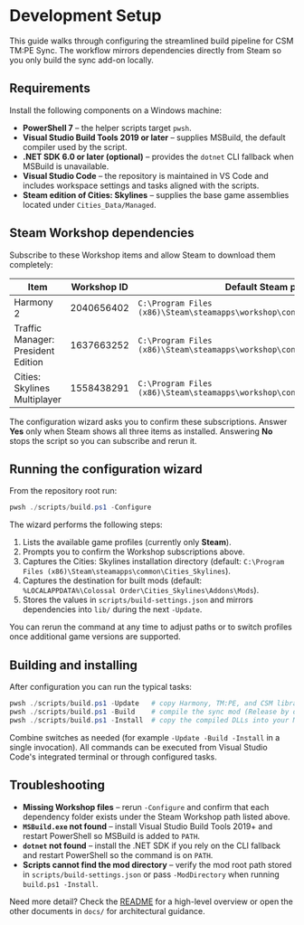 # Development Setup

This guide walks through configuring the streamlined build pipeline for CSM TM:PE Sync. The workflow mirrors dependencies directly from Steam so you only build the sync add-on locally.

## Requirements

Install the following components on a Windows machine:

- **PowerShell 7** – the helper scripts target `pwsh`.
- **Visual Studio Build Tools 2019 or later** – supplies MSBuild, the default compiler used by the script.
- **.NET SDK 6.0 or later (optional)** – provides the `dotnet` CLI fallback when MSBuild is unavailable.
- **Visual Studio Code** – the repository is maintained in VS Code and includes workspace settings and tasks aligned with the scripts.
- **Steam edition of Cities: Skylines** – supplies the base game assemblies located under `Cities_Data/Managed`.

## Steam Workshop dependencies

Subscribe to these Workshop items and allow Steam to download them completely:

| Item | Workshop ID | Default Steam path |
| --- | --- | --- |
| Harmony 2 | 2040656402 | `C:\Program Files (x86)\Steam\steamapps\workshop\content\255710\2040656402` |
| Traffic Manager: President Edition | 1637663252 | `C:\Program Files (x86)\Steam\steamapps\workshop\content\255710\1637663252` |
| Cities: Skylines Multiplayer | 1558438291 | `C:\Program Files (x86)\Steam\steamapps\workshop\content\255710\1558438291` |

The configuration wizard asks you to confirm these subscriptions. Answer **Yes** only when Steam shows all three items as installed. Answering **No** stops the script so you can subscribe and rerun it.

## Running the configuration wizard

From the repository root run:

```powershell
pwsh ./scripts/build.ps1 -Configure
```

The wizard performs the following steps:

1. Lists the available game profiles (currently only **Steam**).
2. Prompts you to confirm the Workshop subscriptions above.
3. Captures the Cities: Skylines installation directory (default: `C:\Program Files (x86)\Steam\steamapps\common\Cities_Skylines`).
4. Captures the destination for built mods (default: `%LOCALAPPDATA%\Colossal Order\Cities_Skylines\Addons\Mods`).
5. Stores the values in `scripts/build-settings.json` and mirrors dependencies into `lib/` during the next `-Update`.

You can rerun the command at any time to adjust paths or to switch profiles once additional game versions are supported.

## Building and installing

After configuration you can run the typical tasks:

```powershell
pwsh ./scripts/build.ps1 -Update   # copy Harmony, TM:PE, and CSM libraries into lib/
pwsh ./scripts/build.ps1 -Build    # compile the sync mod (Release by default)
pwsh ./scripts/build.ps1 -Install  # copy the compiled DLLs into your Mods folder
```

Combine switches as needed (for example `-Update -Build -Install` in a single invocation). All commands can be executed from Visual Studio Code's integrated terminal or through configured tasks.

## Troubleshooting

- **Missing Workshop files** – rerun `-Configure` and confirm that each dependency folder exists under the Steam Workshop path listed above.
- **`MSBuild.exe` not found** – install Visual Studio Build Tools 2019+ and restart PowerShell so MSBuild is added to `PATH`.
- **`dotnet` not found** – install the .NET SDK if you rely on the CLI fallback and restart PowerShell so the command is on `PATH`.
- **Scripts cannot find the mod directory** – verify the mod root path stored in `scripts/build-settings.json` or pass `-ModDirectory` when running `build.ps1 -Install`.

Need more detail? Check the [README](../README.md) for a high-level overview or open the other documents in `docs/` for architectural guidance.
